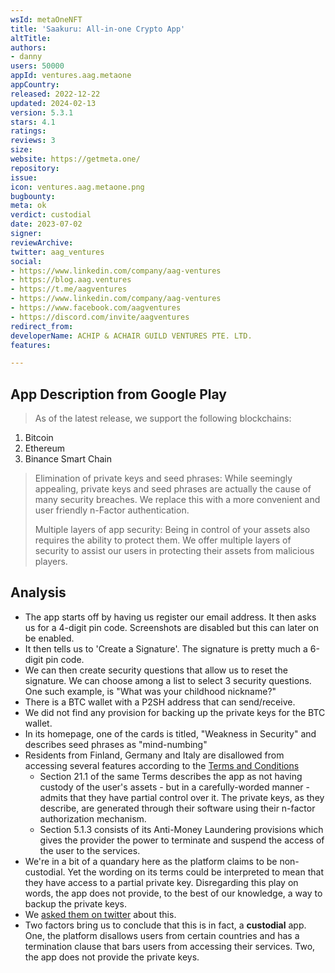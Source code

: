 ```yaml
---
wsId: metaOneNFT
title: 'Saakuru: All-in-one Crypto App'
altTitle: 
authors:
- danny
users: 50000
appId: ventures.aag.metaone
appCountry: 
released: 2022-12-22
updated: 2024-02-13
version: 5.3.1
stars: 4.1
ratings: 
reviews: 3
size: 
website: https://getmeta.one/
repository: 
issue: 
icon: ventures.aag.metaone.png
bugbounty: 
meta: ok
verdict: custodial
date: 2023-07-02
signer: 
reviewArchive: 
twitter: aag_ventures
social:
- https://www.linkedin.com/company/aag-ventures
- https://blog.aag.ventures
- https://t.me/aagventures
- https://www.linkedin.com/company/aag-ventures
- https://www.facebook.com/aagventures
- https://discord.com/invite/aagventures
redirect_from: 
developerName: ACHIP & ACHAIR GUILD VENTURES PTE. LTD.
features: 

---
```


## App Description from Google Play

> As of the latest release, we support the following blockchains:
1. Bitcoin
2. Ethereum
3. Binance Smart Chain
>
> Elimination of private keys and seed phrases: While seemingly appealing, private keys and seed phrases are actually the cause of many security breaches. We replace this with a more convenient and user friendly n-Factor authentication.
>
> Multiple layers of app security: Being in control of your assets also requires the ability to protect them. We offer multiple layers of security to assist our users in protecting their assets from malicious players.

## Analysis

- The app starts off by having us register our email address. It then asks us for a 4-digit pin code. Screenshots are disabled but this can later on be enabled.
- It then tells us to 'Create a Signature'. The signature is pretty much a 6-digit pin code.
- We can then create security questions that allow us to reset the signature. We can choose among a list to select 3 security questions. One such example, is "What was your childhood nickname?"
- There is a BTC wallet with a P2SH address that can send/receive.
- We did not find any provision for backing up the private keys for the BTC wallet.
- In its homepage, one of the cards is titled, "Weakness in Security" and describes seed phrases as "mind-numbing"
- Residents from Finland, Germany and Italy are disallowed from accessing several features according to the [Terms and Conditions](https://getmeta.one/terms-conditions)
  - Section 21.1 of the same Terms describes the app as not having custody of the user's assets - but in a carefully-worded manner - admits that they have partial control over it. The private keys, as they describe, are generated through their software using their n-factor authorization mechanism.
  - Section 5.1.3 consists of its Anti-Money Laundering provisions which gives the provider the power to terminate and suspend the access of the user to the services.
- We're in a bit of a quandary here as the platform claims to be non-custodial. Yet the wording on its terms could be interpreted to mean that they have access to a partial private key. Disregarding this play on words, the app does not provide, to the best of our knowledge, a way to backup the private keys.  
- We [asked them on twitter](https://twitter.com/BitcoinWalletz/status/1675323207975415811) about this.
- Two factors bring us to conclude that this is in fact, a **custodial** app. One, the platform disallows users from certain countries and has a termination clause that bars users from accessing their services. Two, the app does not provide the private keys.
